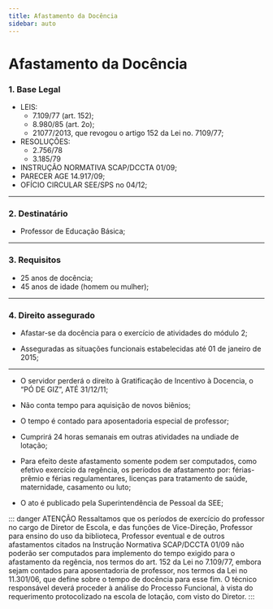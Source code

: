 ```yaml
---
title: Afastamento da Docência
sidebar: auto
---
```


# Afastamento da Docência


### 1. Base Legal
+ LEIS:
    + 7.109/77 (art. 152);
    + 8.980/85 (art. 2o);
    + 21077/2013, que revogou o artigo 152 da Lei no. 7109/77;
+ RESOLUÇÕES:
    + 2.756/78
    + 3.185/79
+ INSTRUÇÃO NORMATIVA SCAP/DCCTA 01/09;
+ PARECER AGE 14.917/09;
+ OFÍCIO CIRCULAR SEE/SPS no 04/12;
---

### 2. Destinatário
+ Professor de Educação Básica;
---
### 3. Requisitos
+ 25 anos de docência;
+ 45 anos de idade (homem ou mulher);
---
### 4. Direito assegurado
+ Afastar-se da docência para o exercício de atividades do módulo 2;
- Asseguradas as situações funcionais estabelecidas até 01 de janeiro de 2015;
---


+ O servidor perderá o direito à Gratificação de Incentivo à Docencia, o “PÓ DE GIZ”, ATÉ 31/12/11;
+ Não conta tempo para aquisição de novos biênios;
+ O tempo é contado para aposentadoria especial de professor;
+ Cumprirá 24 horas semanais em outras atividades na undiade de lotação;


+ Para efeito deste afastamento somente podem ser computados, como efetivo exercício da regência, os períodos de afastamento por: férias-prêmio e férias regulamentares, licenças para tratamento de saúde, maternidade, casamento ou luto;
+ O ato é publicado pela Superintendência de Pessoal da SEE;


::: danger ATENÇÃO
Ressaltamos que os períodos de exercício do professor no cargo de Diretor de Escola, e das funções de Vice-Direção, Professor para ensino do uso da biblioteca, Professor eventual e de outros afastamentos citados na Instrução Normativa SCAP/DCCTA 01/09 não poderão ser computados para implemento do tempo exigido para o afastamento da regência, nos termos do art. 152 da Lei no 7.109/77, embora sejam contados para aposentadoria de professor, nos termos da Lei no 11.301/06, que define sobre o tempo de docência para esse fim. O técnico responsável deverá proceder à análise do Processo Funcional, à vista do requerimento protocolizado na escola de lotação, com visto do Diretor.
:::